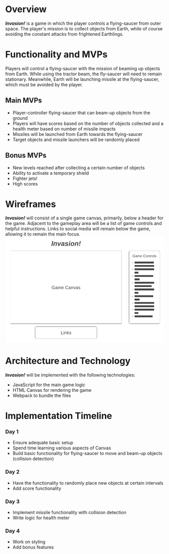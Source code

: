 # Overview
**_Invasion!_** is a game in which the player controls a flying-saucer from outer space. The player's mission is to collect objects from Earth, while of course avoiding the constant attacks from frightened Earthlings.

# Functionality and MVPs
Players will control a flying-saucer with the mission of beaming up objects from Earth. While using the tractor beam, the fly-saucer will need to remain stationary. Meanwhile, Earth will be launching missile at the flying-saucer, which must be avoided by the player.

## Main MVPs
  * Player-controller flying-saucer that can beam-up objects from the ground
  * Players will have scores based on the number of objects collected and a health meter based on number of missile impacts
  * Missiles will be launched from Earth towards the flying-saucer
  * Target objects and missile launchers will be randomly placed

## Bonus MVPs
  * New levels reached after collecting a certain number of objects
  * Ability to activate a temporary shield
  * Fighter jets!
  * High scores

# Wireframes

**_Invasion!_** will consist of a single game canvas, primarily, below a header for the game. Adjacent to the gameplay area will be a list of game controls and helpful instructions. Links to social media will remain below the game, allowing it to remain the main focus.
![Wireframes](src/assets/images/wireframes.png)

# Architecture and Technology

**_Invasion!_** will be implemented with the following technologies:
  * JavaScript for the main game logic
  * HTML Canvas for rendering the game
  * Webpack to bundle the files

# Implementation Timeline

### Day 1
  * Ensure adequate basic setup
  * Spend time learning various aspects of Canvas
  * Build basic functionality for flying-saucer to move and beam-up objects (collision detection)

### Day 2
  * Have the functionality to randomly place new objects at certain intervals
  * Add score functionality

### Day 3
  * Implement missile functionality with collision detection
  * Write logic for health meter

### Day 4
  * Work on styling
  * Add bonus features